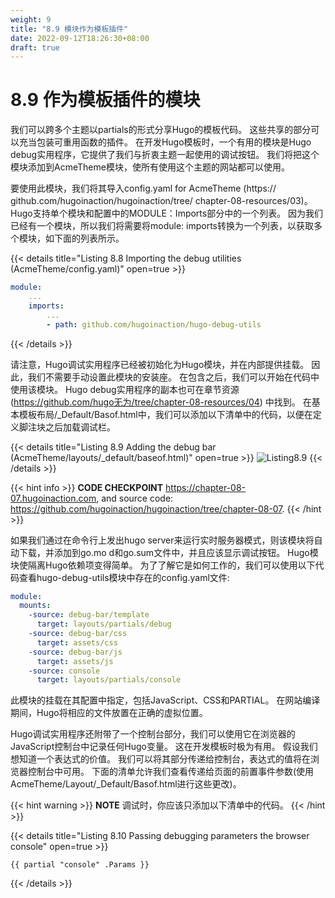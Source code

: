 ```yaml
---
weight: 9
title: "8.9 模块作为模板插件"
date: 2022-09-12T18:26:30+08:00
draft: true
---
```


# 8.9 作为模板插件的模块

我们可以跨多个主题以partials的形式分享Hugo的模板代码。 这些共享的部分可以充当包装可重用函数的插件。 在开发Hugo模板时，一个有用的模块是Hugo debug实用程序，它提供了我们与折衷主题一起使用的调试按钮。 我们将把这个模块添加到AcmeTheme模块，使所有使用这个主题的网站都可以使用。

要使用此模块，我们将其导入config.yaml for AcmeTheme (https:// github.com/hugoinaction/hugoinaction/tree/ chapter-08-resources/03)。   Hugo支持单个模块和配置中的MODULE：Imports部分中的一个列表。 因为我们已经有一个模块，所以我们将需要将module: imports转换为一个列表，以获取多个模块，如下面的列表所示。

{{< details title="Listing 8.8 Importing the debug utilities (AcmeTheme/config.yaml)" open=true >}}
```yaml
module:
    ...
    imports:
        ...
        - path: github.com/hugoinaction/hugo-debug-utils
```
{{< /details >}}

请注意，Hugo调试实用程序已经被初始化为Hugo模块，并在内部提供挂载。 因此，我们不需要手动设置此模块的安装座。 在包含之后，我们可以开始在代码中使用该模块。 Hugo debug实用程序的副本也可在章节资源 (https://github.com/hugo无为/tree/chapter-08-resources/04) 中找到。  在基本模板布局/_Default/Basof.html中，我们可以添加以下清单中的代码，以便在定义脚注块之后加载调试栏。

{{< details title="Listing 8.9  Adding the debug bar (AcmeTheme/layouts/_default/baseof.html)" open=true >}}
![Listing8.9](Listing8.9.svg)
{{< /details >}}    

{{< hint info >}}
**CODE CHECKPOINT**    https://chapter-08-07.hugoinaction.com, and source code: https://github.com/hugoinaction/hugoinaction/tree/chapter-08-07.
{{< /hint >}}

如果我们通过在命令行上发出hugo server来运行实时服务器模式，则该模块将自动下载，并添加到go.mo d和go.sum文件中，并且应该显示调试按钮。 Hugo模块使隔离Hugo依赖项变得简单。 为了了解它是如何工作的，我们可以使用以下代码查看hugo-debug-utils模块中存在的config.yaml文件:
```yaml
module: 
  mounts:
    -source: debug-bar/template
      target: layouts/partials/debug
    -source: debug-bar/css
      target: assets/css
    -source: debug-bar/js
      target: assets/js
    -source: console
      target: layouts/partials/console
```

此模块的挂载在其配置中指定，包括JavaScript、CSS和PARTIAL。 在网站编译期间，Hugo将相应的文件放置在正确的虚拟位置。

Hugo调试实用程序还附带了一个控制台部分，我们可以使用它在浏览器的JavaScript控制台中记录任何Hugo变量。 这在开发模板时极为有用。 假设我们想知道一个表达式的价值。 我们可以将其部分传递给控制台，表达式的值将在浏览器控制台中可用。 下面的清单允许我们查看传递给页面的前置事件参数(使用AcmeTheme/Layout/_Default/Basof.html进行这些更改)。

{{< hint warning >}}
**NOTE** 调试时，你应该只添加以下清单中的代码。
{{< /hint >}}

{{< details title="Listing 8.10  Passing debugging parameters the browser console" open=true >}}
```
{{ partial "console" .Params }}
```
{{< /details >}}